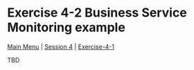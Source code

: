 # Exercise 4-2 Business Service Monitoring example

[Main Menu](../README.md) | [Session 4](../session4/README.md) | [Exercise-4-1](../session4/Exercise-4-1.md)

TBD
